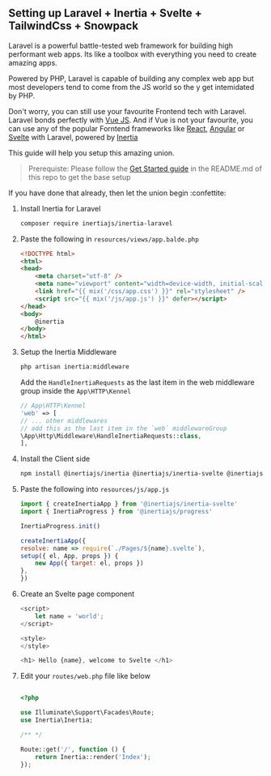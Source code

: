 ## Setting up Laravel + Inertia + Svelte + TailwindCss + Snowpack
Laravel is a powerful battle-tested web framework for building high performant web apps. Its like a toolbox with everything you need to create amazing apps.

Powered by PHP, Laravel is capable of building any complex web app but most developers tend to come from the JS world so the y get intemidated by PHP.

Don't worry, you can still use your favourite Frontend tech with Laravel. Laravel bonds perfectly with [Vue JS](). And if Vue is not your favourite, you can use any of the popular Forntend frameworks like [React](), [Angular]() or [Svelte]() with Laravel, powered by [Inertia]()

This guide will help you setup this amazing union.

> Prerequiste: Please follow the [Get Started guide]() in the README.md of this repo to get the base setup

If you have done that already, then let the union begin :confettite:
1. Install Inertia for Laravel
    ```sh
    composer require inertiajs/inertia-laravel
    ```

2. Paste the following in `resources/views/app.balde.php`
    ```html
    <!DOCTYPE html>
    <html>
    <head>
        <meta charset="utf-8" />
        <meta name="viewport" content="width=device-width, initial-scale=1.0, maximum-scale=1.0" />
        <link href="{{ mix('/css/app.css') }}" rel="stylesheet" />
        <script src="{{ mix('/js/app.js') }}" defer></script>
    </head>
    <body>
        @inertia
    </body>
    </html>
    ```

3. Setup the Inertia Middleware
    ```sh
    php artisan inertia:middleware
    ```
    Add the `HandleInertiaRequests` as the last item in the web middleware group inside the `App\HTTP\Kennel` 
    ```php
    // App\HTTP\Kennel 
    'web' => [
    // ... other middlewares
    // add this as the last item in the `web` middlewareGroup
    \App\Http\Middleware\HandleInertiaRequests::class,
    ],
    ```

 
4. Install the Client side
    ```sh
    npm install @inertiajs/inertia @inertiajs/inertia-svelte @inertiajs/progress
    ```

5. Paste the following into `resources/js/app.js`
    ```js
    import { createInertiaApp } from '@inertiajs/inertia-svelte'
    import { InertiaProgress } from '@inertiajs/progress'

    InertiaProgress.init()

    createInertiaApp({
    resolve: name => require(`./Pages/${name}.svelte`),
    setup({ el, App, props }) {
        new App({ target: el, props })
    },
    })
    ```

6. Create an Svelte page component
    ```js
    <script>
        let name = 'world';
    </script>

    <style>
    </style>

    <h1> Hello {name}, welcome to Svelte </h1>
    ```

7. Edit your `routes/web.php` file like below
    ```php

    <?php

    use Illuminate\Support\Facades\Route;
    use Inertia\Inertia;

    /** */

    Route::get('/', function () {
        return Inertia::render('Index');
    });
    ```
